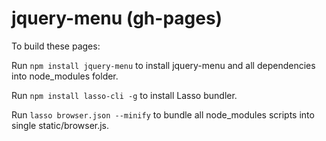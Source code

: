 # jquery-menu (gh-pages)

To build these pages:

Run `npm install jquery-menu` to install jquery-menu and all dependencies into node_modules folder.

Run `npm install lasso-cli -g` to install Lasso bundler.

Run `lasso browser.json --minify` to bundle all node_modules scripts into single static/browser.js.
